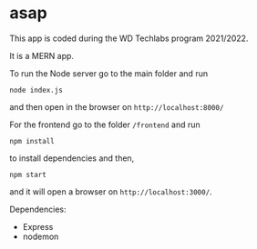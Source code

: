 # asap
This app is coded during the WD Techlabs program 2021/2022.

It is a MERN app.


To run the Node server go to the main folder and run

`node index.js`

and then open in the browser on `http://localhost:8000/`

For the frontend go to the folder `/frontend` and run

`npm install` 

to install dependencies and then, 

`npm start`

and it will open a browser on `http://localhost:3000/`.

Dependencies:
- Express
- nodemon
